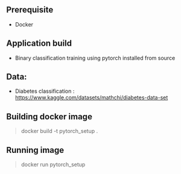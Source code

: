 ## Prerequisite

- Docker

## Application build

- Binary classification training using pytorch installed from source

## Data:
- Diabetes classification : https://www.kaggle.com/datasets/mathchi/diabetes-data-set

## Building docker image

>docker build -t pytorch_setup .

## Running image

>docker run pytorch_setup
